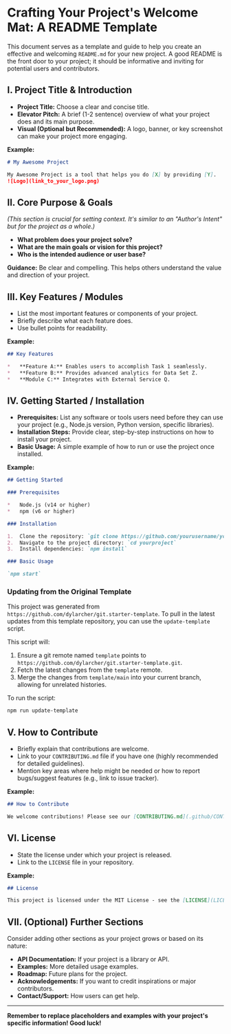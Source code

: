 # Crafting Your Project's Welcome Mat: A README Template

This document serves as a template and guide to help you create an effective and
welcoming `README.md` for your new project. A good README is the front door to
your project; it should be informative and inviting for potential users and
contributors.

## I. Project Title & Introduction

* **Project Title:** Choose a clear and concise title.
* **Elevator Pitch:** A brief (1-2 sentence) overview of what your project
    does and its main purpose.
* **Visual (Optional but Recommended):** A logo, banner, or key screenshot can
    make your project more engaging.

**Example:**

```markdown
# My Awesome Project

My Awesome Project is a tool that helps you do [X] by providing [Y].
![Logo](link_to_your_logo.png)
```

## II. Core Purpose & Goals

*(This section is crucial for setting context. It's similar to an "Author's
Intent" but for the project as a whole.)*

* **What problem does your project solve?**
* **What are the main goals or vision for this project?**
* **Who is the intended audience or user base?**

**Guidance:**
Be clear and compelling. This helps others understand the value and direction of
your project.

## III. Key Features / Modules

* List the most important features or components of your project.
* Briefly describe what each feature does.
* Use bullet points for readability.

**Example:**

```markdown
## Key Features

*   **Feature A:** Enables users to accomplish Task 1 seamlessly.
*   **Feature B:** Provides advanced analytics for Data Set Z.
*   **Module C:** Integrates with External Service Q.
```

## IV. Getting Started / Installation

* **Prerequisites:** List any software or tools users need before they can use
    your project (e.g., Node.js version, Python version, specific libraries).
* **Installation Steps:** Provide clear, step-by-step instructions on how to
    install your project.
* **Basic Usage:** A simple example of how to run or use the project once
    installed.

**Example:**

```markdown
## Getting Started

### Prerequisites

*   Node.js (v14 or higher)
*   npm (v6 or higher)

### Installation

1.  Clone the repository: `git clone https://github.com/yourusername/yourproject.git`
2.  Navigate to the project directory: `cd yourproject`
3.  Install dependencies: `npm install`

### Basic Usage

`npm start`
```

### Updating from the Original Template

This project was generated from
`https://github.com/dylarcher/git.starter-template`. To pull in the latest
updates from this template repository, you can use the `update-template` script.

This script will:

1. Ensure a git remote named `template` points to
    `https://github.com/dylarcher/git.starter-template.git`.
2. Fetch the latest changes from the `template` remote.
3. Merge the changes from `template/main` into your current branch, allowing
    for unrelated histories.

To run the script:

```bash
npm run update-template
```

## V. How to Contribute

* Briefly explain that contributions are welcome.
* Link to your `CONTRIBUTING.md` file if you have one (highly recommended for
    detailed guidelines).
* Mention key areas where help might be needed or how to report bugs/suggest
    features (e.g., link to issue tracker).

**Example:**

```markdown
## How to Contribute

We welcome contributions! Please see our [CONTRIBUTING.md](.github/CONTRIBUTING.md) for detailed guidelines on how to get involved, report issues, and submit pull requests.
```

## VI. License

* State the license under which your project is released.
* Link to the `LICENSE` file in your repository.

**Example:**

```markdown
## License

This project is licensed under the MIT License - see the [LICENSE](LICENSE) file for details.
```

## VII. (Optional) Further Sections

Consider adding other sections as your project grows or based on its nature:

* **API Documentation:** If your project is a library or API.
* **Examples:** More detailed usage examples.
* **Roadmap:** Future plans for the project.
* **Acknowledgements:** If you want to credit inspirations or major
    contributors.
* **Contact/Support:** How users can get help.

---

**Remember to replace placeholders and examples with your project's specific
information! Good luck!**
